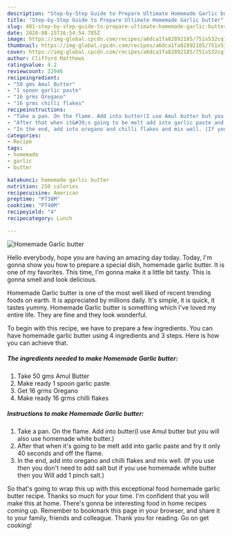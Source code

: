 ```yaml
---
description: "Step-by-Step Guide to Prepare Ultimate Homemade Garlic butter"
title: "Step-by-Step Guide to Prepare Ultimate Homemade Garlic butter"
slug: 401-step-by-step-guide-to-prepare-ultimate-homemade-garlic-butter
date: 2020-08-15T16:54:54.785Z
image: https://img-global.cpcdn.com/recipes/a6dca1fa82892185/751x532cq70/homemade-garlic-butter-recipe-main-photo.jpg
thumbnail: https://img-global.cpcdn.com/recipes/a6dca1fa82892185/751x532cq70/homemade-garlic-butter-recipe-main-photo.jpg
cover: https://img-global.cpcdn.com/recipes/a6dca1fa82892185/751x532cq70/homemade-garlic-butter-recipe-main-photo.jpg
author: Clifford Matthews
ratingvalue: 4.2
reviewcount: 22946
recipeingredient:
- "50 gms Amul Butter"
- "1 spoon garlic paste"
- "16 grms Oregano"
- "16 grms chilli flakes"
recipeinstructions:
- "Take a pan. On the flame. Add into butter(I use Amul butter but you will also use homemade white butter.)"
- "After that when it&#39;s going to be melt add into garlic paste and fry it only 40 seconds and off the flame."
- "In the end, add into oregano and chilli flakes and mix well. (If you use then you don&#39;t need to add salt but if you use homemade white butter then you Will add 1 pinch salt.)"
categories:
- Recipe
tags:
- homemade
- garlic
- butter

katakunci: homemade garlic butter 
nutrition: 250 calories
recipecuisine: American
preptime: "PT38M"
cooktime: "PT40M"
recipeyield: "4"
recipecategory: Lunch

---
```



![Homemade Garlic butter](https://img-global.cpcdn.com/recipes/a6dca1fa82892185/751x532cq70/homemade-garlic-butter-recipe-main-photo.jpg)

Hello everybody, hope you are having an amazing day today. Today, I'm gonna show you how to prepare a special dish, homemade garlic butter. It is one of my favorites. This time, I'm gonna make it a little bit tasty. This is gonna smell and look delicious.



Homemade Garlic butter is one of the most well liked of recent trending foods on earth. It is appreciated by millions daily. It's simple, it is quick, it tastes yummy. Homemade Garlic butter is something which I've loved my entire life. They are fine and they look wonderful.


To begin with this recipe, we have to prepare a few ingredients. You can have homemade garlic butter using 4 ingredients and 3 steps. Here is how you can achieve that.

<!--inarticleads1-->

##### The ingredients needed to make Homemade Garlic butter:

1. Take 50 gms Amul Butter
1. Make ready 1 spoon garlic paste
1. Get 16 grms Oregano
1. Make ready 16 grms chilli flakes




<!--inarticleads2-->

##### Instructions to make Homemade Garlic butter:

1. Take a pan. On the flame. Add into butter(I use Amul butter but you will also use homemade white butter.)
1. After that when it&#39;s going to be melt add into garlic paste and fry it only 40 seconds and off the flame.
1. In the end, add into oregano and chilli flakes and mix well. (If you use then you don&#39;t need to add salt but if you use homemade white butter then you Will add 1 pinch salt.)




So that's going to wrap this up with this exceptional food homemade garlic butter recipe. Thanks so much for your time. I'm confident that you will make this at home. There's gonna be interesting food in home recipes coming up. Remember to bookmark this page in your browser, and share it to your family, friends and colleague. Thank you for reading. Go on get cooking!
